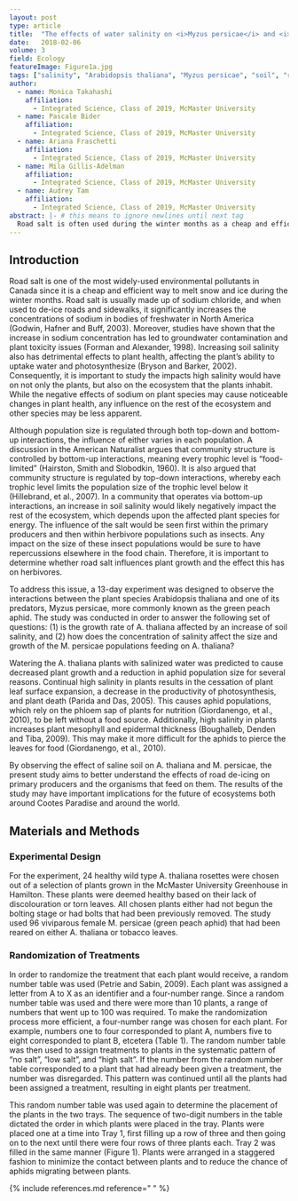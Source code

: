 ```yaml
---
layout: post
type: article
title:  "The effects of water salinity on <i>Myzus persicae</i> and <i>Arabidopsis thaliana</i>"
date:   2018-02-06
volume: 3
field: Ecology
featureImage: Figure1a.jpg
tags: ["salinity", "Arabidopsis thaliana", "Myzus persicae", "soil", "road salt", "de-icing", "ecology", "plant-animal interactions"]
author:
  - name: Monica Takahashi
    affiliation:
      - Integrated Science, Class of 2019, McMaster University
  - name: Pascale Bider
    affiliation:
      - Integrated Science, Class of 2019, McMaster University
  - name: Ariana Fraschetti
    affiliation:
      - Integrated Science, Class of 2019, McMaster University
  - name: Mila Gillis-Adelman
    affiliation:
      - Integrated Science, Class of 2019, McMaster University
  - name: Audrey Tam
    affiliation:
      - Integrated Science, Class of 2019, McMaster University
abstract: |- # this means to ignore newlines until next tag
  Road salt is often used during the winter months as a cheap and efficient way to melt snow. However, it also poses some serious environmental issues. Runoff containing road salt can lead to soil salinization, which can impact plant health. This has detrimental effects on not only the organisms that feed on these plants, but also on the surrounding ecosystem. The purpose of this experiment was to study how salinity affects plants and the herbivores that feed on them. Wild type Arabidopsis thaliana plants and Myzus persicae (green peach aphid) were the model organisms used in the experiment. It was hypothesized that watering the plants with different concentrations of saline solutions would affect the health and growth of the plants as well as the M. persicae populations. Wild type A. thaliana plants were inoculated with M. persicae and watered with either regular tap water, a 20 mM saline solution, or a 60 mM saline solution. Rosette leaf surface area and aphid population were recorded for each plant over the course of the experiment and analyzed to determine the effect of salinized water on A. thaliana and M. persicae. The saline treatments did not have a significant effect on the aphid population growth, but did significantly affect the leaf surface area. There was no significant difference between the control and the high salt treatments or the control and low salt treatments. However, statistical significance was found between the low and high salt treatments, suggesting that salt did have some effect on plant fitness. The lack of effect on the aphids could be due to two main reasons. Firstly, the plant may have allocated its resources towards survival rather than defence against the aphids. Secondly, the regions of the plant preferred by the aphids may not have been affected by the saline solution. Since the aphids do not appear to be affected by salinization, plants will have to face the double burden of salt stress and herbivory.
---
```


## Introduction

Road salt is one of the most widely-used environmental pollutants in Canada since it is a cheap and efficient way to melt snow and ice during the winter months. Road salt is usually made up of sodium chloride, and when used to de-ice roads and sidewalks, it significantly increases the concentrations of sodium in bodies of freshwater in North America (Godwin, Hafner and Buff, 2003). Moreover, studies have shown that the increase in sodium concentration has led to groundwater contamination and plant toxicity issues (Forman and Alexander, 1998). Increasing soil salinity also has detrimental effects to plant health, affecting the plant’s ability to uptake water and photosynthesize (Bryson and Barker, 2002). Consequently, it is important to study the impacts high salinity would have on not only the plants, but also on the ecosystem that the plants inhabit. While the negative effects of sodium on plant species may cause noticeable changes in plant health, any influence on the rest of the ecosystem and other species may be less apparent.

Although population size is regulated through both top-down and bottom-up interactions, the influence of either varies in each population. A discussion in the American Naturalist argues that community structure is controlled by bottom-up interactions, meaning every trophic level is “food-limited” (Hairston, Smith and Slobodkin, 1960). It is also argued that community structure is regulated by top-down interactions, whereby each trophic level limits the population size of the trophic level below it (Hillebrand, et al., 2007). In a community that operates via bottom-up interactions, an increase in soil salinity would likely negatively impact the rest of the ecosystem, which depends upon the affected plant species for energy. The influence of the salt would be seen first within the primary producers and then within herbivore populations such as insects. Any impact on the size of these insect populations would be sure to have repercussions elsewhere in the food chain. Therefore, it is important to determine whether road salt influences plant growth and the effect this has on herbivores.

To address this issue, a 13-day experiment was designed to observe the interactions between the plant species Arabidopsis thaliana and one of its predators, Myzus persicae, more commonly known as the green peach aphid. The study was conducted in order to answer the following set of questions: (1) is the growth rate of A. thaliana affected by an increase of soil salinity, and (2) how does the concentration of salinity affect the size and growth of the M. persicae populations feeding on A. thaliana?

Watering the A. thaliana plants with salinized water was predicted to cause decreased plant growth and a reduction in aphid population size for several reasons. Continual high salinity in plants results in the cessation of plant leaf surface expansion, a decrease in the productivity of photosynthesis, and plant death (Parida and Das, 2005). This causes aphid populations, which rely on the phloem sap of plants for nutrition (Giordanengo, et al., 2010), to be left without a food source. Additionally, high salinity in plants increases plant mesophyll and epidermal thickness (Boughalleb, Denden and Tiba, 2009). This may make it more difficult for the aphids to pierce the leaves for food (Giordanengo, et al., 2010).

By observing the effect of saline soil on A. thaliana and M. persicae, the present study aims to better understand the effects of road de-icing on primary producers and the organisms that feed on them. The results of the study may have important implications for the future of ecosystems both around Cootes Paradise and around the world.

## Materials and Methods

### Experimental Design

For the experiment, 24 healthy wild type A. thaliana rosettes were chosen out of a selection of plants grown in the McMaster University Greenhouse in Hamilton. These plants were deemed healthy based on their lack of discolouration or torn leaves. All chosen plants either had not begun the bolting stage or had bolts that had been previously removed. The study used 96 viviparous female M. persicae (green peach aphid) that had been reared on either A. thaliana or tobacco leaves.

### Randomization of Treatments

In order to randomize the treatment that each plant would receive, a random number table was used (Petrie and Sabin, 2009). Each plant was assigned a letter from A to X as an identifier and a four-number range. Since a random number table was used and there were more than 10 plants, a range of numbers that went up to 100 was required. To make the randomization process more efficient, a four-number range was chosen for each plant. For example, numbers one to four corresponded to plant A, numbers five to eight corresponded to plant B, etcetera (Table 1). The random number table was then used to assign treatments to plants in the systematic pattern of “no salt”, “low salt”, and “high salt”. If the number from the random number table corresponded to a plant that had already been given a treatment, the number was disregarded. This pattern was continued until all the plants had been assigned a treatment, resulting in eight plants per treatment.

This random number table was used again to determine the placement of the plants in the two trays. The sequence of two-digit numbers in the table dictated the order in which plants were placed in the tray. Plants were placed one at a time into Tray 1, first filling up a row of three and then going on to the next until there were four rows of three plants each. Tray 2 was filled in the same manner (Figure 1). Plants were arranged in a staggered fashion to minimize the contact between plants and to reduce the chance of aphids migrating between plants.

{% include references.md
            reference="
"
%}
